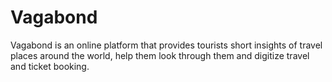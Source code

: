 # Vagabond
Vagabond is an online platform that provides tourists short insights of travel places around the world, help them look through them and digitize travel and ticket booking.
